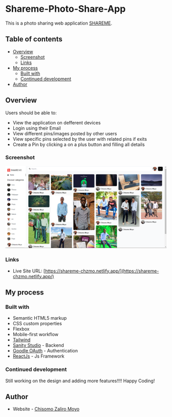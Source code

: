 # Shareme-Photo-Share-App

This is a photo sharing web application [SHAREME](https://shareme-chzmo.netlify.app/).

## Table of contents

- [Overview](#overview)
  - [Screenshot](#Screenshot)
  - [Links](#links)
- [My process](#my-process)
  - [Built with](#built-with)
  - [Continued development](#continued-development)
- [Author](#author)

## Overview

Users should be able to:

- View the application on defferent devices
- Login using their Email
- View different pins/images posted by other users
- View specific pins selected by the user with related pins if exits
- Create a Pin by clicking a on a plus button and filling all details

### Screenshot

![Screenshot](./src/assets/Screenshot.png)

### Links

- Live Site URL: [https://shareme-chzmo.netlify.app/](https://shareme-chzmo.netlify.app/)

## My process

### Built with

- Semantic HTML5 markup
- CSS custom properties
- Flexbox
- Mobile-first workflow
- [Tailwind](https://tailwindcss.com/)
- [Sanity Studio](https://www.sanity.io/) - Backend
- [Goodle OAuth](https://developers.google.com/identity/protocols/oauth2) - Authentication
- [ReactJs](https://swiperjs.com/) - Js Framework

### Continued development

Still working on the design and adding more features!!!!
Happy Coding!
## Author

- Website - [Chisomo Zaliro Moyo](https://www.chzmo.com)